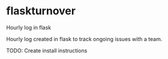 # flaskturnover
Hourly log in flask

Hourly log created in flask to track ongoing issues with a team.

TODO:
Create install instructions

